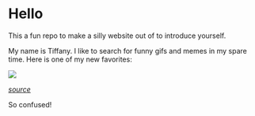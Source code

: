 # Hello

This a fun repo to make a silly website out of to introduce yourself.

My name is Tiffany. I like to search for funny gifs and memes in my spare time. Here is one of my new favorites:

![](https://media.giphy.com/media/xTiN0CNHgoRf1Ha7CM/giphy.gif)

*[source](https://giphy.com/gifs/jerseydemic-xTiN0CNHgoRf1Ha7CM)*

So confused!
